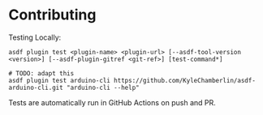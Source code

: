 # Contributing

Testing Locally:

```shell
asdf plugin test <plugin-name> <plugin-url> [--asdf-tool-version <version>] [--asdf-plugin-gitref <git-ref>] [test-command*]

# TODO: adapt this
asdf plugin test arduino-cli https://github.com/KyleChamberlin/asdf-arduino-cli.git "arduino-cli --help"
```

Tests are automatically run in GitHub Actions on push and PR.
